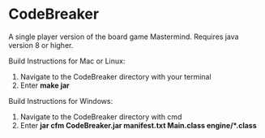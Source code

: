 # CodeBreaker
A single player version of the board game Mastermind.
Requires java version 8 or higher.

Build Instructions for Mac or Linux:
1. Navigate to the CodeBreaker directory with your terminal
2. Enter **make jar**

Build Instructions for Windows:
1. Navigate to the CodeBreaker directory with cmd
2. Enter **jar cfm CodeBreaker.jar manifest.txt Main.class engine/*.class**
